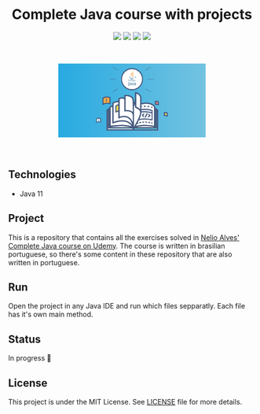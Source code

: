 <h1 align="center">
    Complete Java course with projects
</h1>

<p align="center">
    <img src="https://img.shields.io/github/license/isabellanunes/udemy-complete-java?style=flat-square" />
    <img src="https://img.shields.io/github/languages/count/isabellanunes/udemy-complete-java?style=flat-square" />
    <img src="https://img.shields.io/github/repo-size/isabellanunes/udemy-complete-java?style=flat-square" />
    <img src="https://img.shields.io/github/last-commit/isabellanunes/udemy-complete-java?style=flat-square" />
</p>

<br />

<p align="center">
    <img src=".readme/image01.png" width="300px" />
</p>

<br />

## Technologies
- Java 11

## Project
This is a repository that contains all the exercises solved in [Nelio Alves' Complete Java course on Udemy](https://www.udemy.com/course/java-curso-completo/). The course is written in brasilian portuguese, so there's some content in these repository that are also written in portuguese.

## Run
Open the project in any Java IDE and run which files sepparatly. Each file has it's own main method.

## Status
In progress 🚧

## License
This project is under the MIT License. See [LICENSE](/LICENSE.md) file for more details.